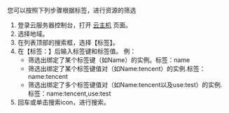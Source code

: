 
您可以按照下列步骤根据标签，进行资源的筛选
1. 登录云服务器控制台，打开 [云主机](http://console.tcecqpoc.fsphere.cn/index) 页面。
2. 选择地域。
3. 在列表顶部的搜索框，选择【标签】。
4. 在【标签：】后输入标签键和标签值。
	例：
	- 筛选出绑定了某个标签键（如Name）的实例。标签：name
	- 筛选出绑定了某个标签键值对（如Name:tencent）的实例.标签：name:tencent
	- 筛选出绑定了多个标签键值对（如Name:tencent以及use:test）的实例.标签：name:tencent,use:test
5. 回车或单击搜索icon，进行搜索。

